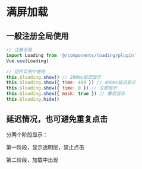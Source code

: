 # 满屏加载

## 一般注册全局使用

```js
// 注册全局
import Loading from '@/components/loading/plugin'
Vue.use(Loading)

// 组件实例中使用
this.$loading.show() // 200ms延迟显示
this.$loading.show({ time: 400 }) // 400ms延迟显示
this.$loading.show({ time: 0 }) // 立即显示
this.$loading.show({ mask: true }) // 蒙层显示
this.$loading.hide()
```

## 延迟情况，也可避免重复点击

分两个阶段显示：

第一阶段，显示透明层，禁止点击

第二阶段，加载中出现

